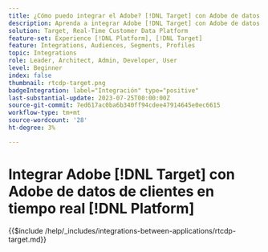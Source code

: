 ```yaml
---
title: ¿Cómo puedo integrar el Adobe? [!DNL Target] con Adobe de datos de clientes en tiempo real [!DNL Platform]?
description: Aprenda a integrar Adobe [!DNL Target] con Adobe de datos de clientes en tiempo real [!DNL Platform].
solution: Target, Real-Time Customer Data Platform
feature-set: Experience [!DNL Platform], [!DNL Target]
feature: Integrations, Audiences, Segments, Profiles
topic: Integrations
role: Leader, Architect, Admin, Developer, User
level: Beginner
index: false
thumbnail: rtcdp-target.png
badgeIntegration: label="Integración" type="positive"
last-substantial-update: 2023-07-25T00:00:00Z
source-git-commit: 7ed617ac0ba6b340ff94cdee47914645e0ec6615
workflow-type: tm+mt
source-wordcount: '28'
ht-degree: 3%

---
```



# Integrar Adobe [!DNL Target] con Adobe de datos de clientes en tiempo real [!DNL Platform]

{{$include /help/_includes/integrations-between-applications/rtcdp-target.md}}
